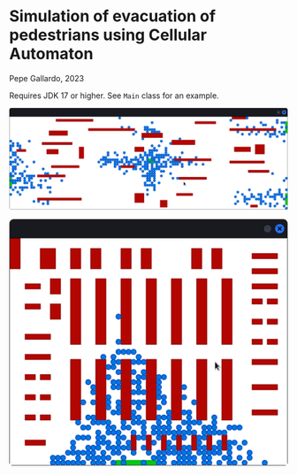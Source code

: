 # Simulation of evacuation of pedestrians using Cellular Automaton

Pepe Gallardo, 2023

Requires JDK 17 or higher. See `Main` class for an example.

![Random Scenario](images/RandomScenario.png?raw=true "Random Scenario")

![es.uma.lcc.automaton.automata.scenario.examples.Supermarket](images/Supermarket.png?raw=true "es.uma.lcc.automaton.automata.scenario.examples.Supermarket")